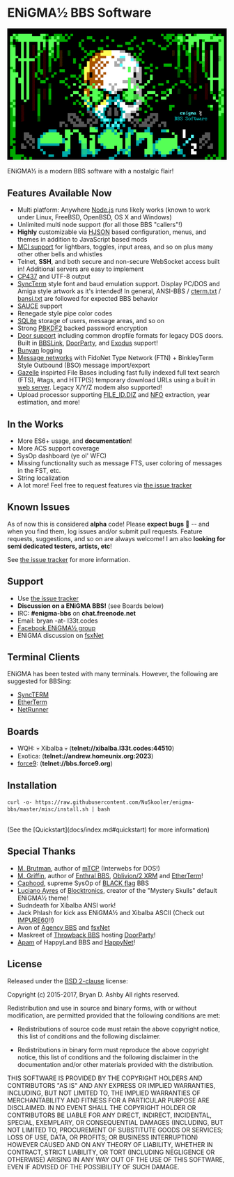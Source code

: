 # ENiGMA½ BBS Software

![alt text](docs/images/enigma-bbs.png "ENiGMA½ BBS")

ENiGMA½ is a modern BBS software with a nostalgic flair!


## Features Available Now
 * Multi platform: Anywhere [Node.js](https://nodejs.org/) runs likely works (known to work under Linux, FreeBSD, OpenBSD, OS X and Windows)
 * Unlimited multi node support (for all those BBS "callers"!)
 * **Highly** customizable via [HJSON](http://hjson.org/) based configuration, menus, and themes in addition to JavaScript based mods
 * [MCI support](docs/mci.md) for lightbars, toggles, input areas, and so on plus many other other bells and whistles
 * Telnet, **SSH**, and both secure and non-secure WebSocket access built in! Additional servers are easy to implement
  * [CP437](http://www.ascii-codes.com/) and UTF-8 output
 * [SyncTerm](http://syncterm.bbsdev.net/) style font and baud emulation support. Display PC/DOS and Amiga style artwork as it's intended! In general, ANSI-BBS / [cterm.txt](http://cvs.synchro.net/cgi-bin/viewcvs.cgi/*checkout*/src/conio/cterm.txt?content-type=text%2Fplain&revision=HEAD) / [bansi.txt](http://www.bbsdocumentary.com/library/PROGRAMS/GRAPHICS/ANSI/bansi.txt) are followed for expected BBS behavior
 * [SAUCE](http://www.acid.org/info/sauce/sauce.htm) support
 * Renegade style pipe color codes
 * [SQLite](http://sqlite.org/) storage of users, message areas, and so on
 * Strong [PBKDF2](https://en.wikipedia.org/wiki/PBKDF2) backed password encryption
 * [Door support](docs/doors.md) including common dropfile formats for legacy DOS doors. Built in [BBSLink](http://bbslink.net/), [DoorParty](http://forums.throwbackbbs.com/), and [Exodus](https://oddnetwork.org/exodus/) support!
 * [Bunyan](https://github.com/trentm/node-bunyan) logging
 * [Message networks](docs/msg_networks.md) with FidoNet Type Network (FTN) + BinkleyTerm Style Outbound (BSO) message import/export
 * [Gazelle](https://github.com/WhatCD/Gazelle) inspirted File Bases including fast fully indexed full text search (FTS), #tags, and HTTP(S) temporary download URLs using a built in [web server](docs/web_server.md). Legacy X/Y/Z modem also supported!
 * Upload processor supporting [FILE_ID.DIZ](https://en.wikipedia.org/wiki/FILE_ID.DIZ) and [NFO](https://en.wikipedia.org/wiki/.nfo) extraction, year estimation, and more!
 
## In the Works
* More ES6+ usage, and **documentation**!
* More ACS support coverage
* SysOp dashboard (ye ol' WFC)
* Missing functionality such as message FTS, user coloring of messages in the FST, etc.
* String localization
* A lot more! Feel free to request features via [the issue tracker](https://github.com/NuSkooler/enigma-bbs/issues)

## Known Issues
As of now this is considered **alpha** code! Please **expect bugs** :bug: -- and when you find them, log issues and/or submit pull requests. Feature requests, suggestions, and so on are always welcome! I am also **looking for semi dedicated testers, artists, etc**!

See [the issue tracker](https://github.com/NuSkooler/enigma-bbs/issues) for more information.

## Support
* Use [the issue tracker](https://github.com/NuSkooler/enigma-bbs/issues)
* **Discussion on a ENiGMA BBS!** (see Boards below)
* IRC: **#enigma-bbs** on **chat.freenode.net**
* Email: bryan -at- l33t.codes
* [Facebook ENiGMA½ group](https://www.facebook.com/groups/enigmabbs/)
* ENiGMA discussion on [fsxNet](http://bbs.geek.nz/#fsxNet)

## Terminal Clients
ENiGMA has been tested with many terminals. However, the following are suggested for BBSing:
* [SyncTERM](http://syncterm.bbsdev.net/)
* [EtherTerm](https://github.com/M-griffin/EtherTerm)
* [NetRunner](http://mysticbbs.com/downloads.html)

## Boards
* WQH: :skull: Xibalba :skull: (**telnet://xibalba.l33t.codes:44510**)
* Exotica: (**telnet://andrew.homeunix.org:2023**)
* [force9](http://bbs.force9.org/): (**telnet://bbs.force9.org**)


## Installation
```
curl -o- https://raw.githubusercontent.com/NuSkooler/enigma-bbs/master/misc/install.sh | bash
```
<br>
(See the [Quickstart](docs/index.md#quickstart) for more information)

## Special Thanks
* [M. Brutman](http://www.brutman.com/), author of [mTCP](http://www.brutman.com/mTCP/mTCP.html) (Interwebs for DOS!)
* [M. Griffin](https://github.com/M-griffin), author of [Enthral BBS](https://github.com/M-griffin/Enthral), [Oblivion/2 XRM](https://github.com/M-griffin/Oblivion2-XRM) and [EtherTerm](https://github.com/M-griffin/EtherTerm)!
* [Caphood](http://www.reddit.com/user/Caphood), supreme SysOp of [BLACK ƒlag](http://www.bbsnexus.com/directory/listing/blackflag.html) BBS
* [Luciano Ayres](http://www.lucianoayres.com.br/) of [Blocktronics](http://blocktronics.org/), creator of the "Mystery Skulls" default ENiGMA½ theme!
* Sudndeath for Xibalba ANSI work!
* Jack Phlash for kick ass ENiGMA½ and Xibalba ASCII (Check out [IMPURE60](http://pc.textmod.es/pack/impure60/)!!)
* Avon of [Agency BBS](http://bbs.geek.nz/) and [fsxNet](http://bbs.geek.nz/#fsxNet)
* Maskreet of [Throwback BBS](http://www.throwbackbbs.com/) hosting [DoorParty](http://forums.throwbackbbs.com/)!
* [Apam](https://github.com/apamment) of HappyLand BBS and [HappyNet](http://andrew.homeunix.org/doku.php?id=happynet)!

## License
Released under the [BSD 2-clause](https://opensource.org/licenses/BSD-2-Clause) license:

Copyright (c) 2015-2017, Bryan D. Ashby
All rights reserved.

Redistribution and use in source and binary forms, with or without
modification, are permitted provided that the following conditions are met:

* Redistributions of source code must retain the above copyright notice, this
  list of conditions and the following disclaimer.

* Redistributions in binary form must reproduce the above copyright notice,
  this list of conditions and the following disclaimer in the documentation
  and/or other materials provided with the distribution.

THIS SOFTWARE IS PROVIDED BY THE COPYRIGHT HOLDERS AND CONTRIBUTORS "AS IS"
AND ANY EXPRESS OR IMPLIED WARRANTIES, INCLUDING, BUT NOT LIMITED TO, THE
IMPLIED WARRANTIES OF MERCHANTABILITY AND FITNESS FOR A PARTICULAR PURPOSE ARE
DISCLAIMED. IN NO EVENT SHALL THE COPYRIGHT HOLDER OR CONTRIBUTORS BE LIABLE
FOR ANY DIRECT, INDIRECT, INCIDENTAL, SPECIAL, EXEMPLARY, OR CONSEQUENTIAL
DAMAGES (INCLUDING, BUT NOT LIMITED TO, PROCUREMENT OF SUBSTITUTE GOODS OR
SERVICES; LOSS OF USE, DATA, OR PROFITS; OR BUSINESS INTERRUPTION) HOWEVER
CAUSED AND ON ANY THEORY OF LIABILITY, WHETHER IN CONTRACT, STRICT LIABILITY,
OR TORT (INCLUDING NEGLIGENCE OR OTHERWISE) ARISING IN ANY WAY OUT OF THE USE
OF THIS SOFTWARE, EVEN IF ADVISED OF THE POSSIBILITY OF SUCH DAMAGE.
